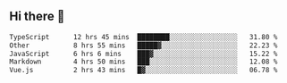 ## Hi there 👋

<!--START_SECTION:waka-->

```txt
TypeScript      12 hrs 45 mins  ████████░░░░░░░░░░░░░░░░░   31.80 %
Other           8 hrs 55 mins   █████▓░░░░░░░░░░░░░░░░░░░   22.23 %
JavaScript      6 hrs 6 mins    ███▓░░░░░░░░░░░░░░░░░░░░░   15.22 %
Markdown        4 hrs 50 mins   ███░░░░░░░░░░░░░░░░░░░░░░   12.08 %
Vue.js          2 hrs 43 mins   █▓░░░░░░░░░░░░░░░░░░░░░░░   06.78 %
```

<!--END_SECTION:waka-->
